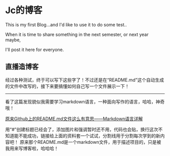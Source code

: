 # Jc的博客
This is my first Blog...and I'd like to use it to do some test..

When it is time to share something in the next semester, or next year maybe,

I'll post it here for everyone.
## 直播造博客
经过各种测试，终于可以写下这些字了！不过还是在“README.md”这个自动生成的文件中改写的，接下来要搞懂如何自己写一个文件展示一下！

---

看了这篇发现貌似我需要学习markdown语言，一种面向写作的语言，哈哈，神奇哦！

[原来Github上的README.md文件这么有意思——Markdown语言详解](http://blog.csdn.net/zhaokaiqiang1992/article/details/41349819)

用“#”创建标题已经会了，添加图片和强调暂时还不用，代码也会贴，换行这次不知道能不能成功，链接给上面的资料套一个试试，分割线用于分割每次学到的新内容吧！
原来那个README.md是一个markdown文件，用于描述项目的，只是被我用来写博客啦，哈哈哈！
